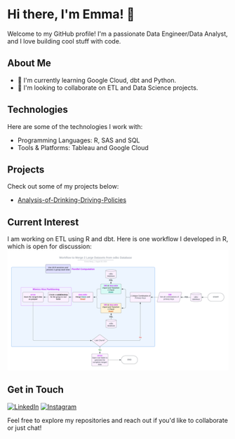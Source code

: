 # Hi there, I'm Emma! 👋

Welcome to my GitHub profile! I'm a passionate Data Engineer/Data Analyst, and I love building cool stuff with code.

## About Me

- 🌱 I'm currently learning Google Cloud, dbt and Python.
- 👯 I'm looking to collaborate on ETL and Data Science projects.


## Technologies

Here are some of the technologies I work with:

- Programming Languages: R, SAS and SQL
- Tools & Platforms: Tableau and Google Cloud

## Projects

Check out some of my projects below:

- [Analysis-of-Drinking-Driving-Policies](https://github.com/wang-emma/Analysis-of-Drinking-Driving-Policies)

## Current Interest
I am working on ETL using R and dbt. 
Here is one workflow I developed in R, which is open for discussion: 
![](https://github.com/wang-emma/wang-emma/blob/main/Blank%20diagram.png)

## Get in Touch

[![LinkedIn](https://img.shields.io/badge/Linkedin-0A66C2?style=for-the-badge&logo=LinkedIn&logoColor=white)](https://www.linkedin.com/in/emma-wang-profile/)
[![Instagram](https://img.shields.io/badge/Instagram-E4405F?style=for-the-badge&logo=LinkedIn&logoColor=white)](https://www.instagram.com/ema_planet/)


Feel free to explore my repositories and reach out if you'd like to collaborate or just chat!
